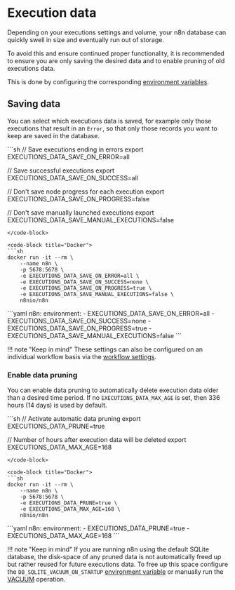 # Execution data

Depending on your executions settings and volume, your n8n database can quickly swell in size and eventually run out of storage. 

To avoid this and ensure continued proper functionality, it is recommended to ensure you are only saving the desired data and to enable pruning of old executions data.

This is done by configuring the corresponding [environment variables](/hosting/environment-variables/environment-variables/#executions).

## Saving data

You can select which executions data is saved, for example only those executions that result in an `Error`, so that only those records you want to keep are saved in the database.

<code-group>
<code-block title="npm">
```sh
// Save executions ending in errors
export EXECUTIONS_DATA_SAVE_ON_ERROR=all

// Save successful executions
export EXECUTIONS_DATA_SAVE_ON_SUCCESS=all

// Don't save node progress for each execution
export EXECUTIONS_DATA_SAVE_ON_PROGRESS=false

// Don't save manually launched executions
export EXECUTIONS_DATA_SAVE_MANUAL_EXECUTIONS=false
```
</code-block>

<code-block title="Docker">
```sh
docker run -it --rm \
	--name n8n \
	-p 5678:5678 \
	-e EXECUTIONS_DATA_SAVE_ON_ERROR=all \
	-e EXECUTIONS_DATA_SAVE_ON_SUCCESS=none \
    -e EXECUTIONS_DATA_SAVE_ON_PROGRESS=true \
    -e EXECUTIONS_DATA_SAVE_MANUAL_EXECUTIONS=false \
	n8nio/n8n
```
</code-block>

<code-block title="docker-compose.yaml">
```yaml
n8n:
    environment:
      - EXECUTIONS_DATA_SAVE_ON_ERROR=all
	  - EXECUTIONS_DATA_SAVE_ON_SUCCESS=none
      - EXECUTIONS_DATA_SAVE_ON_PROGRESS=true
      - EXECUTIONS_DATA_SAVE_MANUAL_EXECUTIONS=false
```
</code-block>
</code-group>

!!! note "Keep in mind"
    These settings can also be configured on an individual workflow basis via the [workflow settings](/workflows/workflows/#workflow-settings).


### Enable data pruning

You can enable data pruning to automatically delete execution data older than a desired time period. If no `EXECUTIONS_DATA_MAX_AGE` is set, then 336 hours (14 days) is used by default.

<code-group>
<code-block title="npm">
```sh
// Activate automatic data pruning
export EXECUTIONS_DATA_PRUNE=true

// Number of hours after execution data will be deleted
export EXECUTIONS_DATA_MAX_AGE=168
```
</code-block>

<code-block title="Docker">
```sh
docker run -it --rm \
	--name n8n \
	-p 5678:5678 \
	-e EXECUTIONS_DATA_PRUNE=true \
	-e EXECUTIONS_DATA_MAX_AGE=168 \
	n8nio/n8n
```
</code-block>

<code-block title="docker-compose.yaml">
```yaml
n8n:
    environment:
      - EXECUTIONS_DATA_PRUNE=true
      - EXECUTIONS_DATA_MAX_AGE=168
```
</code-block>
</code-group>

!!! note "Keep in mind"
    If you are running n8n using the default SQLite database, the disk-space of any pruned data is not automatically freed up but rather reused for future executions data. To free up this space configure the `DB_SQLITE_VACUUM_ON_STARTUP` [environment variable](/hosting/environment-variables/environment-variables/#sqlite) or manually run the [VACUUM](https://www.sqlite.org/lang_vacuum.html) operation.
